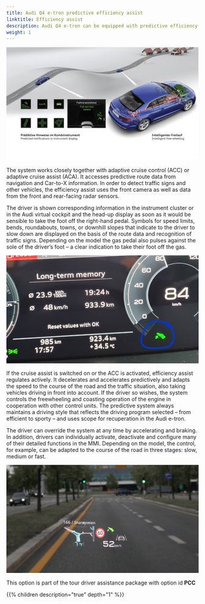 ```yaml
---
title: Audi Q4 e-tron predictive efficiency assist
linktitle: Efficiency assist
description: Audi Q4 e-tron can be equipped with predictive efficiency assist. Predictive Efficiency assist helps the driver to drive preemptively and save energy. 
weight: 1
---
```


![Predictive efficiency assist](predictiveefficient.jpg "Predictive efficiency assist")

The system works closely together with adaptive cruise control (ACC) or adaptive cruise assist (ACA). It accesses predictive route data from navigation and Car-to-X information. 
In order to detect traffic signs and other vehicles, the efficiency assist uses the front camera as well as data from the front and rear-facing radar sensors.

The driver is shown corresponding information in the instrument cluster or in the Audi virtual cockpit and the head-up display as soon as it would be sensible to take the foot off the right-hand pedal. Symbols for speed limits, bends, roundabouts, towns, or downhill slopes that indicate to the driver to slow down are displayed on the basis of the route data and recognition of traffic signs. Depending on the model the gas pedal also pulses against the sole of the driver’s foot – a clear indication to take their foot off the gas.

![Efficiency](efficientsymboletron.jpg "e-tron virtual cockpit with symbol showing to lift the right foot")

If the cruise assist is switched on or the ACC is activated, efficiency assist regulates actively. It decelerates and accelerates predictively and adapts the speed to the course of the road and the traffic situation, also taking vehicles driving in front into account. If the driver so wishes, the system controls the freewheeling and coasting operation of the engine in cooperation with other control units. The predictive system always maintains a driving style that reflects the driving program selected – from efficient to sporty – and uses scope for recuperation in the Audi e-tron.

The driver can override the system at any time by accelerating and braking. In addition, drivers can individually activate, deactivate and configure many of their detailed functions in the MMI. Depending on the model, the control, for example, can be adapted to the course of the road in three stages: slow, medium or fast.

![Headup](headup.jpg "Efficience assistent in headup suggesting to reduce speed")

This option is part of the tour driver assistance package with option id **PCC**


{{% children description="true" depth="1" %}}
